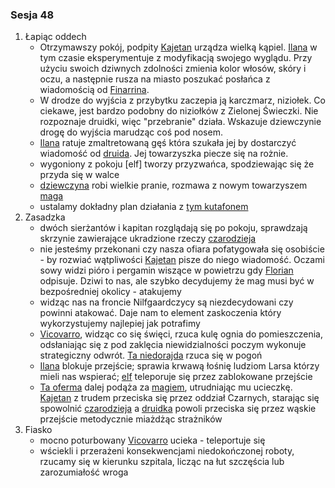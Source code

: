 ### Sesja 48
1. Łapiąc oddech
    - Otrzymawszy pokój, podpity [Kajetan](#g_kajetan) urządza wielką kąpiel. [Ilana](#g_ilana) w tym czasie eksperymentuje z modyfikacją swojego wyglądu. Przy użyciu swoich dziwnych zdolności zmienia kolor włosów, skóry i oczu, a następnie rusza na miasto poszukać posłańca z wiadomością od [Finarrina](#p_druid_finarrin).
    - W drodze do wyjścia z przybytku zaczepia ją karczmarz, niziołek. Co ciekawe, jest bardzo podobny do niziołków z Zielonej Świeczki. Nie rozpoznaje druidki, więc "przebranie" działa. Wskazuje dziewczynie drogę do wyjścia marudząc coś pod nosem.
    - [Ilana](#g_ilana) ratuje zmaltretowaną gęś która szukała jej by dostarczyć wiadomość od [druida](#p_druid_finarrin). Jej towarzyszka piecze się na rożnie.
    - wygoniony z pokoju [elf] tworzy przyzwańca, spodziewając się że przyda się w walce
    - [dziewczyna](#g_ilana) robi wielkie pranie, rozmawa z nowym towarzyszem [maga](#g_kajetan)
    - ustalamy dokładny plan działania z [tym kutafonem](#p_lars)
2. Zasadzka
    - dwóch sierżantów i kapitan rozglądają się po pokoju, sprawdzają skrzynie zawierające ukradzione rzeczy [czarodzieja](#p_florian_z_vicovaro)
    - nie jesteśmy przekonani czy nasza ofiara pofatygowała się osobiście - by rozwiać wątpliwości [Kajetan](#g_kajetan) pisze do niego wiadomość. Oczami sowy widzi pióro i pergamin wiszące w powietrzu gdy [Florian](#p_florian_z_vicovaro) odpisuje. Dziwi to nas, ale szybko decydujemy że mag musi być w bezpośredniej okolicy - atakujemy
    - widząc nas na froncie Nilfgaardczycy są niezdecydowani czy powinni atakować. Daje nam to element zaskoczenia który wykorzystujemy najlepiej jak potrafimy
    - [Vicovarro](#p_florian_z_vicovaro), widząc co się święci, rzuca kulę ognia do pomieszczenia, odsłaniając się z pod zaklęcia niewidzialności poczym wykonuje strategiczny odwrót. [Ta niedorajda](#p_lars) rzuca się w pogoń
    - [Ilana](#g_ilana) blokuje przejście; sprawia krwawą łośnię ludziom Larsa którzy mieli nas wspierać; [elf](#g_kajetan) teleporuje się przez zablokowane przejście
    - [Ta oferma](#p_lars) dalej podąża za [magiem](#p_florian_z_vicovaro), utrudniając mu ucieczkę. [Kajetan](#g_kajetan) z trudem przeciska się przez oddział Czarnych, starając się spowolnić [czarodzieja](#p_florian_z_vicovaro) a [druidka](#g_ilana) powoli przeciska się przez wąskie przejście metodycznie miażdżąc strażników
3. Fiasko
    - mocno poturbowany [Vicovarro](#p_florian_z_vicovaro) ucieka - teleportuje się
    - wściekli i przerażeni konsekwencjami niedokończonej roboty, rzucamy się w kierunku szpitala, licząc na łut szczęścia lub zarozumiałość wroga